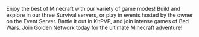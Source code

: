 Enjoy the best of Minecraft with our variety of game modes! Build and explore in our three Survival servers, or play in events hosted by the owner on the Event Server. Battle it out in KitPVP, and join intense games of Bed Wars. Join Golden Network today for the ultimate Minecraft adventure!
